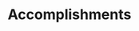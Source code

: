 ---
# An instance of the Accomplishments widget.
# Documentation: https://wowchemy.com/docs/page-builder/
widget: accomplishments

# This file represents a page section.
headless: true

# Order that this section appears on the page.
weight: 50

# Note: `&shy;` is used to add a 'soft' hyphen in a long heading.
title: 'Accomplish&shy;ments'
subtitle:

# Date format
#   Refer to https://wowchemy.com/docs/customization/#date-format
date_format: Jan 2006

# Accomplishments.
#   Add/remove as many `item` blocks below as you like.
#   `title`, `organization`, and `date_start` are the required parameters.
#   Leave other parameters empty if not required.
#   Begin multi-line descriptions with YAML's `|2-` multi-line prefix.
item: 
- certificate_url: http://edf.dlut.edu.cn/info/1078/4412.htm 
  date_end: ''
  date_start: '2021-11-02'
  description: |2
    * Only for students from families with financial difficulties.
    * Keeping academic excellence & won other individual scholarships.
  organization: Dalian University of Technology
  organization_url: https://www.dlut.edu.cn/
  title: 'Hong Kong Alumni Association Self-Improvement Student Scholarship'
  url: 'http://edf.dlut.edu.cn/index.htm'
- certificate_url: https://www.comap.com/Certform
  date_end: ''
  date_start: '2021-03-01'
  description: 'Team Control Number: 2118176. Participated as a modeler.'
  organization: COMAP
  organization_url: https://www.comap.com/
  title: 'Honorable Mention in MCM'
  url: ''
- certificate_url: https://www.datacamp.com
  date_end: '2020-12-21'
  date_start: '2020-07-01'
  description: ''
  organization: DataCamp
  organization_url: https://www.datacamp.com
  title: 'Object-Oriented Programming in R'

design:
  columns: '2'
---